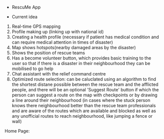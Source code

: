 - RescuMe App

- Current idea
1. Real-time GPS mapping
2. Profile making up (linking up with national id)
3. Creating a health profile (necessary if patient has medical condition and can require medical attention in times of disaster)
4. Map shows hotspots(nearby damaged areas by the disaster)
5. Shows the position of rescue teams
6. Has a become volunteer button, which provides basic training to the user so that if there is a disaster in their neighbourhood they can be mobilised to go help
7. Chat assistant with the relief command centre 
8. Optimized route selection: can be caluclated using an algorithm to find the shortest distane possible between the rescue team and the afflicted people, and there will be an optional 'Suggest Route' button if which the person can suggest a route on the map with checkpoints or by drawing a line around their neighbourhood (in cases where the stuck person knows there neighbourhood better than the rescue team professionals and are aware of the routes which are available and blocked as well as any unofficial routes to reach neighbourhood, like jumping a fence or wall)

Home Page:
